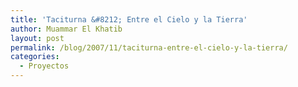 ```yaml
---
title: 'Taciturna &#8212; Entre el Cielo y la Tierra'
author: Muammar El Khatib
layout: post
permalink: /blog/2007/11/taciturna-entre-el-cielo-y-la-tierra/
categories:
  - Proyectos
---
```

